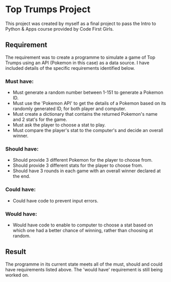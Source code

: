 # Top Trumps Project
This project was created by myself as a final project to pass the Intro to Python & Apps course provided by Code First Girls.


## Requirement
The requirement was to create a programme to simulate a game of Top Trumps using an API (Pokemon in this case) as a data source.  I have included details of the specific requirements identified below.
### Must have:
+ Must generate a random number between 1-151 to generate a Pokemon ID.
+ Must use the 'Pokemon API' to get the details of a Pokemon based on its randomly generated ID, for both player and computer.
+ Must create a dictionary that contains the returned Pokemon's name and 2 stat's for the game.
+ Must ask the player to choose a stat to play.
+ Must compare the player's stat to the computer's and decide an overall winner.

### Should have:
+ Should provide 3 different Pokemon for the player to choose from.
+ Should provide 3 different stats for the player to choose from.
+ Should have 3 rounds in each game with an overall winner declared at the end.

### Could have:
+ Could have code to prevent input errors.

### Would have:
+ Would have code to enable to computer to choose a stat based on which one had a better chance of winning, rather than choosing at random.


## Result
The programme in its current state meets all of the must, should and could have requirements listed above.  The 'would have' requirement is still being worked on.
